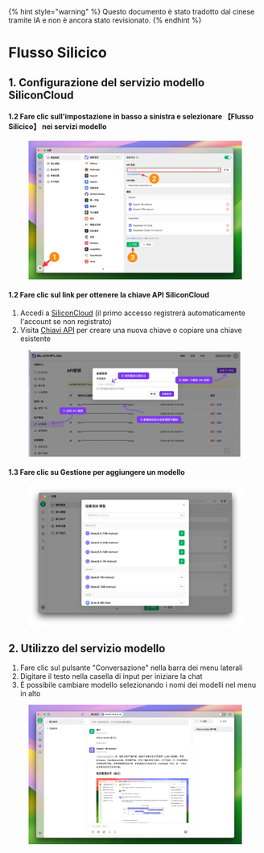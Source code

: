 
{% hint style="warning" %}
Questo documento è stato tradotto dal cinese tramite IA e non è ancora stato revisionato.
{% endhint %}

# Flusso Silicico

## 1. Configurazione del servizio modello SiliconCloud <a href="#id-2-siliconcloud" id="id-2-siliconcloud"></a>

#### [​](https://docs.siliconflow.cn/usercases/use-siliconcloud-in-cherry-studio#2-1)1.2 Fare clic sull'impostazione in basso a sinistra e selezionare 【Flusso Silicico】 nei servizi modello <a href="#id-2-1" id="id-2-1"></a>

<figure><img src="https://raw.githubusercontent.com/siliconflow/doc-images/refs/heads/main/1-apikey-settings.webp" alt=""><figcaption></figcaption></figure>

#### [​](https://docs.siliconflow.cn/usercases/use-siliconcloud-in-cherry-studio#2-2-siliconcloud-api)1.2 Fare clic sul link per ottenere la chiave API SiliconCloud <a href="#id-2-2-siliconcloud-api" id="id-2-2-siliconcloud-api"></a>

1. Accedi a [SiliconCloud](https://cloud.siliconflow.cn/) (il primo accesso registrerà automaticamente l'account se non registrato)
2. Visita [Chiavi API](https://cloud.siliconflow.cn/account/ak) per creare una nuova chiave o copiare una chiave esistente

<figure><img src="https://raw.githubusercontent.com/siliconflow/doc-images/refs/heads/main/2-siliconcloud-apikey.png" alt=""><figcaption></figcaption></figure>

#### [​](https://docs.siliconflow.cn/usercases/use-siliconcloud-in-cherry-studio#2-3)1.3 Fare clic su Gestione per aggiungere un modello <a href="#id-2-3" id="id-2-3"></a>

<figure><img src="https://raw.githubusercontent.com/siliconflow/doc-images/refs/heads/main/3-models.png" alt=""><figcaption></figcaption></figure>

## [​](https://docs.siliconflow.cn/usercases/use-siliconcloud-in-cherry-studio#3)2. Utilizzo del servizio modello <a href="#id-3" id="id-3"></a>

1. Fare clic sul pulsante "Conversazione" nella barra dei menu laterali
2. Digitare il testo nella casella di input per iniziare la chat
3. È possibile cambiare modello selezionando i nomi dei modelli nel menu in alto

<figure><img src="https://raw.githubusercontent.com/siliconflow/doc-images/refs/heads/main/4-chat.webp" alt=""><figcaption></figcaption></figure>